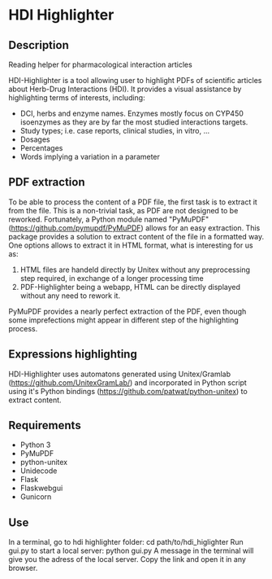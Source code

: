 # HDI Highlighter

## Description 

Reading helper for pharmacological interaction articles

HDI-Highlighter is a tool allowing user to highlight PDFs of scientific articles about Herb-Drug Interactions (HDI).
It provides a visual assistance by highlighting terms of interests, including: 

- DCI, herbs and enzyme names. Enzymes mostly focus on CYP450 isoenzymes as they are by far the most studied interactions targets.
- Study types; i.e. case reports, clinical studies, in vitro, ...
- Dosages
- Percentages
- Words implying a variation in a parameter

## PDF extraction

To be able to process the content of a PDF file, the first task is to extract it from the file. This is a non-trivial task, as PDF are not designed to be reworked. Fortunately, a Python module named "PyMuPDF" (https://github.com/pymupdf/PyMuPDF) allows for an easy extraction. This package provides a solution to extract content of the file in a formatted way. One options allows to extract it in HTML format, what is interesting for us as:

1. HTML files are handeld directly by Unitex without any preprocessing step required, in exchange of a longer processing time
2. PDF-Highlighter being a webapp, HTML can be directly displayed without any need to rework it.

PyMuPDF provides a nearly perfect extraction of the PDF, even though some imprefections might appear in different step of the highlighting process. 

## Expressions highlighting

HDI-Highlighter uses automatons generated using Unitex/Gramlab (https://github.com/UnitexGramLab/) and incorporated in Python script using it's Python bindings (https://github.com/patwat/python-unitex) to extract content. 

## Requirements

- Python 3
- PyMuPDF
- python-unitex
- Unidecode
- Flask
- Flaskwebgui
- Gunicorn

## Use

In a terminal, go to hdi highlighter folder:
  cd path/to/hdi_higlighter 
Run gui.py to start a local server:
  python gui.py
A message in the terminal will give you the adress of the local server. Copy the link and open it in any browser.
